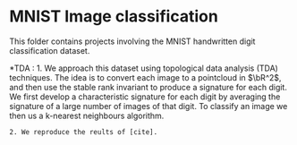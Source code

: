 # MNIST Image classification

This folder contains projects involving the MNIST handwritten digit classification dataset.

*TDA : 
	1. We approach this dataset using topological data analysis (TDA) techniques. The idea is to convert each image to a pointcloud
	in $\bR^2$, and then use the stable rank invariant to produce a signature for each digit. We first develop a characteristic signature for each 
	digit by averaging the signature of a large number of images of that digit. To classify an image we then us a k-nearest neighbours algorithm.
	
	2. We reproduce the reults of [cite].

 